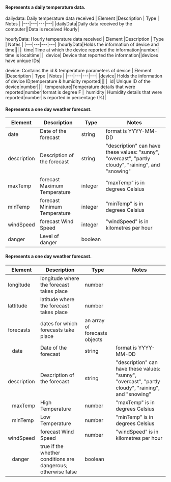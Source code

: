 #### Represents a daily temperature data.

dailydata: Daily temperature data received
| Element |Description | Type | Notes |
|---|---|---|---|
|dailyData|Daily data received by the computer||Data is received Hourly|

hourlyData: Hourly temperature data received
| Element |Description | Type | Notes |
|---|---|---|---|
|hourlyData|Holds the information of device and time|||
|&nbsp; time|Time at which the device reported the information|number| time is localtime|
|&nbsp; device| Device that reported the information||devices have unique IDs|


device: Contains the id & temperature parameters of device
| Element |Description | Type | Notes |
|---|---|---|---|
|device| Holds the information of device ID,temperature & humidity reported|||
|&nbsp; id| Unique ID of the device|number||
|&nbsp; temperature|Temperature details that were reported|number|format is degree F
|&nbsp; humidity| Humidity details that were reported|number|is reported in percentage (%)|


#### Represents a one day weather forecast.

| Element | Description | Type | Notes |
|----|----|----|----|
| date | Date of the forecast | string | format is YYYY-MM-DD |
| description | Description of the forecast | string | "description" can have these values: "sunny", "overcast", "partly cloudy", "raining", and "snowing" |
| maxTemp | forecast Maximum Temperature | integer | "maxTemp" is in degrees Celsius |
| minTemp | forecast Minimum Temperature | integer | "minTemp" is in degrees Celsius |
| windSpeed | forecast Wind Speed | integer | "windSpeed" is in kilometres per hour |
| danger | Level of danger | boolean | |



#### Represents a one day weather forecast.

| Element | Description | Type | Notes |
|----|----|----|----|
| longitude | longitude where the forecast takes place | number | |
| lattitude | latitude where the forecast takes place | number | |
| forecasts | dates for which forecasts take place | an array of forecasts objects| |
|&nbsp;&nbsp; date | Date of the forecast | string | format is YYYY-MM-DD |
|&nbsp; &nbsp; description | Description of the forecast | string | "description" can have these values: "sunny", "overcast", "partly cloudy", "raining", and "snowing" |
|&nbsp;&nbsp; maxTemp | High Temperature | number | "maxTemp" is in degrees Celsius |
|&nbsp;&nbsp; minTemp | Low Temperature | number | "minTemp" is in degrees Celsius |
|&nbsp;&nbsp; windSpeed | forecast Wind Speed | number | "windSpeed" is in kilometres per hour |
|&nbsp;&nbsp; danger | true if the whether conditions are dangerous; otherwise false | boolean | |
